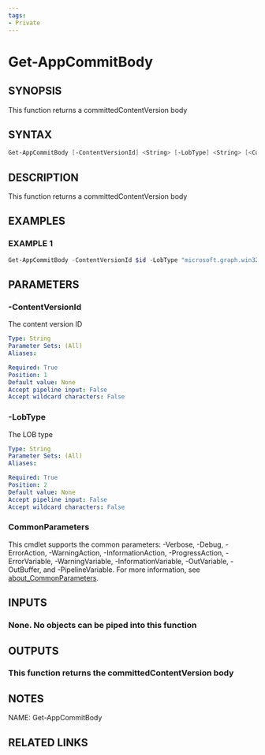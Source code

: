 ```yaml
---
tags:
- Private
---
```

# Get-AppCommitBody

## SYNOPSIS
This function returns a committedContentVersion body

## SYNTAX
```powershell
Get-AppCommitBody [-ContentVersionId] <String> [-LobType] <String> [<CommonParameters>]
```

## DESCRIPTION
This function returns a committedContentVersion body

## EXAMPLES

### EXAMPLE 1
```powershell
Get-AppCommitBody -ContentVersionId $id -LobType "microsoft.graph.win32LobApp"
```

## PARAMETERS

### -ContentVersionId
The content version ID

```yaml
Type: String
Parameter Sets: (All)
Aliases: 

Required: True
Position: 1
Default value: None
Accept pipeline input: False
Accept wildcard characters: False
```

### -LobType
The LOB type

```yaml
Type: String
Parameter Sets: (All)
Aliases: 

Required: True
Position: 2
Default value: None
Accept pipeline input: False
Accept wildcard characters: False
```

### CommonParameters
This cmdlet supports the common parameters: -Verbose, -Debug, -ErrorAction, -WarningAction, -InformationAction, -ProgressAction, -ErrorVariable, -WarningVariable, -InformationVariable, -OutVariable, -OutBuffer, and -PipelineVariable. For more information, see [about_CommonParameters](http://go.microsoft.com/fwlink/?LinkID=113216).

## INPUTS
### None. No objects can be piped into this function

## OUTPUTS
### This function returns the committedContentVersion body

## NOTES
NAME: Get-AppCommitBody

## RELATED LINKS

